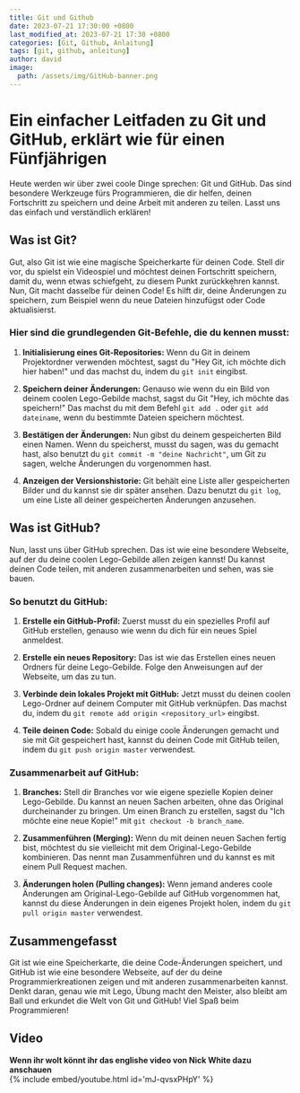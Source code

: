 ```yaml
---
title: Git und Github
date: 2023-07-21 17:30:00 +0800
last_modified_at: 2023-07-21 17:30 +0800
categories: [Git, Github, Anlaitung]
tags: [git, github, anleitung]
author: david
image:
  path: /assets/img/GitHub-banner.png
---
```

# Ein einfacher Leitfaden zu Git und GitHub, erklärt wie für einen Fünfjährigen
Heute werden wir über zwei coole Dinge sprechen: Git und GitHub. Das sind besondere Werkzeuge fürs Programmieren, die dir helfen, deinen Fortschritt zu speichern und deine Arbeit mit anderen zu teilen. Lasst uns das einfach und verständlich erklären!

## Was ist Git?
Gut, also Git ist wie eine magische Speicherkarte für deinen Code. Stell dir vor, du spielst ein Videospiel und möchtest deinen Fortschritt speichern, damit du, wenn etwas schiefgeht, zu diesem Punkt zurückkehren kannst. Nun, Git macht dasselbe für deinen Code! Es hilft dir, deine Änderungen zu speichern, zum Beispiel wenn du neue Dateien hinzufügst oder Code aktualisierst.

### Hier sind die grundlegenden Git-Befehle, die du kennen musst:
1. **Initialisierung eines Git-Repositories:** Wenn du Git in deinem Projektordner verwenden möchtest, sagst du "Hey Git, ich möchte dich hier haben!" und das machst du, indem du `git init` eingibst.

2. **Speichern deiner Änderungen:** Genauso wie wenn du ein Bild von deinem coolen Lego-Gebilde machst, sagst du Git "Hey, ich möchte das speichern!" Das machst du mit dem Befehl `git add .` oder `git add dateiname`, wenn du bestimmte Dateien speichern möchtest.

3. **Bestätigen der Änderungen:** Nun gibst du deinem gespeicherten Bild einen Namen. Wenn du speicherst, musst du sagen, was du gemacht hast, also benutzt du `git commit -m "deine Nachricht"`, um Git zu sagen, welche Änderungen du vorgenommen hast.

4. **Anzeigen der Versionshistorie:** Git behält eine Liste aller gespeicherten Bilder und du kannst sie dir später ansehen. Dazu benutzt du `git log`, um eine Liste all deiner gespeicherten Änderungen anzusehen.

## Was ist GitHub?
Nun, lasst uns über GitHub sprechen. Das ist wie eine besondere Webseite, auf der du deine coolen Lego-Gebilde allen zeigen kannst! Du kannst deinen Code teilen, mit anderen zusammenarbeiten und sehen, was sie bauen.

### So benutzt du GitHub:
1. **Erstelle ein GitHub-Profil:** Zuerst musst du ein spezielles Profil auf GitHub erstellen, genauso wie wenn du dich für ein neues Spiel anmeldest.

2. **Erstelle ein neues Repository:** Das ist wie das Erstellen eines neuen Ordners für deine Lego-Gebilde. Folge den Anweisungen auf der Webseite, um das zu tun.

3. **Verbinde dein lokales Projekt mit GitHub:** Jetzt musst du deinen coolen Lego-Ordner auf deinem Computer mit GitHub verknüpfen. Das machst du, indem du `git remote add origin <repository_url>` eingibst.

4. **Teile deinen Code:** Sobald du einige coole Änderungen gemacht und sie mit Git gespeichert hast, kannst du deinen Code mit GitHub teilen, indem du `git push origin master` verwendest.

### Zusammenarbeit auf GitHub:
1. **Branches:** Stell dir Branches vor wie eigene spezielle Kopien deiner Lego-Gebilde. Du kannst an neuen Sachen arbeiten, ohne das Original durcheinander zu bringen. Um einen Branch zu erstellen, sagst du "Ich möchte eine neue Kopie!" mit `git checkout -b branch_name`.

2. **Zusammenführen (Merging):** Wenn du mit deinen neuen Sachen fertig bist, möchtest du sie vielleicht mit dem Original-Lego-Gebilde kombinieren. Das nennt man Zusammenführen und du kannst es mit einem Pull Request machen.

3. **Änderungen holen (Pulling changes):** Wenn jemand anderes coole Änderungen am Original-Lego-Gebilde auf GitHub vorgenommen hat, kannst du diese Änderungen in dein eigenes Projekt holen, indem du `git pull origin master` verwendest.

## Zusammengefasst
Git ist wie eine Speicherkarte, die deine Code-Änderungen speichert, und GitHub ist wie eine besondere Webseite, auf der du deine Programmierkreationen zeigen und mit anderen zusammenarbeiten kannst. Denkt daran, genau wie mit Lego, Übung macht den Meister, also bleibt am Ball und erkundet die Welt von Git und GitHub! Viel Spaß beim Programmieren!

## Video
**Wenn ihr wolt könnt ihr das englishe video von Nick White dazu anschauen**<br>
{% include embed/youtube.html id='mJ-qvsxPHpY' %}